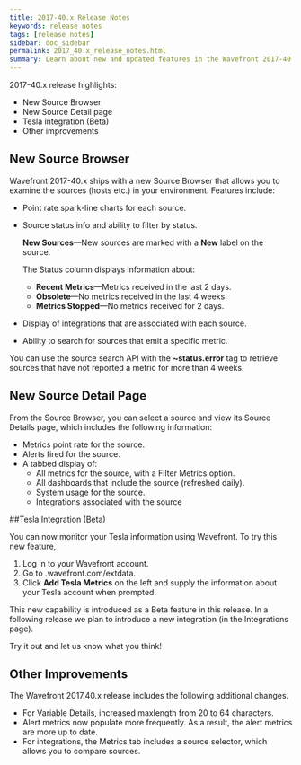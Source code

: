 ```yaml
---
title: 2017-40.x Release Notes
keywords: release notes
tags: [release notes]
sidebar: doc_sidebar
permalink: 2017_40.x_release_notes.html
summary: Learn about new and updated features in the Wavefront 2017-40.x release.
---
```


2017-40.x release highlights: 
- New Source Browser
- New Source Detail page
- Tesla integration (Beta)
- Other improvements

## New Source Browser

Wavefront 2017-40.x ships with a new Source Browser that allows you to examine the sources (hosts etc.) in your environment. Features include:
* Point rate spark-line charts for each source.
* Source status info and ability to filter by status.

  **New Sources**&mdash;New sources are marked with a **New** label on the source.
  
  The Status column displays information about:
   * **Recent Metrics**&mdash;Metrics received in the last 2 days.
   * **Obsolete**&mdash;No metrics received in the last 4 weeks.
   * **Metrics Stopped**&mdash;No metrics received for 2 days.
       
* Display of integrations that are associated with each source. 
* Ability to search for sources that emit a specific metric. 

You can use the source search API with the **~status.error** tag to retrieve sources that have not reported a metric for more than 4 weeks. 

## New Source Detail Page

From the Source Browser, you can select a source and view its Source Details page, which includes the following information:

* Metrics point rate for the source.
* Alerts fired for the source.
* A tabbed display of:  
  * All metrics for the source, with a Filter Metrics option. 
  * All dashboards that include the source (refreshed daily).
  * System usage for the source. 
  * Integrations associated with the source 
  
##Tesla Integration (Beta)

You can now monitor your Tesla information using Wavefront. To try this new feature, 
1. Log in to your Wavefront account. 
2. Go to <your-wavefront-domain>.wavefront.com/extdata.
3. Click **Add Tesla Metrics** on the left and supply the information about your Tesla account when prompted.

This new capability is introduced as a Beta feature in this release. In a following release we plan to introduce a new integration (in the Integrations page).

Try it out and let us know what you think!
 
## Other Improvements

The Wavefront 2017.40.x release includes the following additional changes. 
* For Variable Details, increased maxlength from 20 to 64 characters.
* Alert metrics now populate more frequently. As a result, the alert metrics are more up to date. 
* For integrations, the Metrics tab includes a source selector, which allows you to compare sources. 

